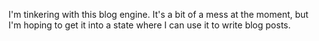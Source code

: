 <!--
.. title: A test blog post
.. slug: a-test-blog-post
.. date: 2023-04-09 21:46:24 UTC+01:00
.. tags:
.. category:
.. link:
.. description:
.. type: text
-->

I'm tinkering with this blog engine. It's a bit of a mess at the moment, but I'm hoping to get it into a state where I can use it to write blog posts.
